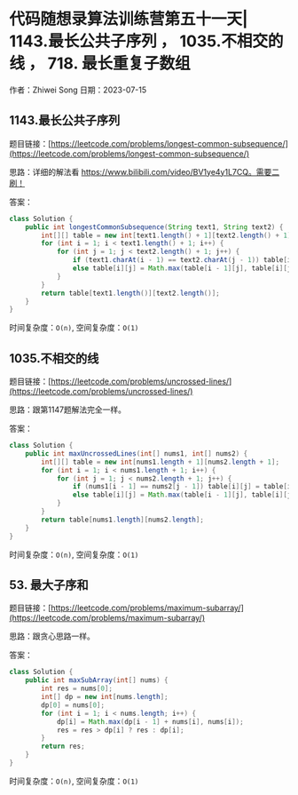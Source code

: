 # 代码随想录算法训练营第五十一天| 1143.最长公共子序列 ， 1035.不相交的线 ， 718. 最长重复子数组
作者：Zhiwei Song 
日期：2023-07-15

## 1143.最长公共子序列
题目链接：[https://leetcode.com/problems/longest-common-subsequence/](https://leetcode.com/problems/longest-common-subsequence/)

思路：详细的解法看 https://www.bilibili.com/video/BV1ye4y1L7CQ。需要二刷！

答案：

```java
class Solution {
    public int longestCommonSubsequence(String text1, String text2) {
        int[][] table = new int[text1.length() + 1][text2.length() + 1];
        for (int i = 1; i < text1.length() + 1; i++) {
            for (int j = 1; j < text2.length() + 1; j++) {
                if (text1.charAt(i - 1) == text2.charAt(j - 1)) table[i][j] = table[i - 1][j - 1] + 1;
                else table[i][j] = Math.max(table[i - 1][j], table[i][j - 1]);
            }
        }
        return table[text1.length()][text2.length()];
    }
}
```

时间复杂度：``O(n)``, 空间复杂度：``O(1)``

## 1035.不相交的线
题目链接：[https://leetcode.com/problems/uncrossed-lines/](https://leetcode.com/problems/uncrossed-lines/)

思路：跟第1147题解法完全一样。

答案：

```java
class Solution {
    public int maxUncrossedLines(int[] nums1, int[] nums2) {
        int[][] table = new int[nums1.length + 1][nums2.length + 1];
        for (int i = 1; i < nums1.length + 1; i++) {
            for (int j = 1; j < nums2.length + 1; j++) {
                if (nums1[i - 1] == nums2[j - 1]) table[i][j] = table[i - 1][j - 1] + 1;
                else table[i][j] = Math.max(table[i - 1][j], table[i][j - 1]);
            }
        }
        return table[nums1.length][nums2.length];
    }
}
```

时间复杂度：``O(n)``, 空间复杂度：``O(1)``

## 53. 最大子序和
题目链接：[https://leetcode.com/problems/maximum-subarray/](https://leetcode.com/problems/maximum-subarray/)

思路：跟贪心思路一样。

答案：

```java
class Solution {
    public int maxSubArray(int[] nums) {
        int res = nums[0];
        int[] dp = new int[nums.length];
        dp[0] = nums[0];
        for (int i = 1; i < nums.length; i++) {
            dp[i] = Math.max(dp[i - 1] + nums[i], nums[i]);
            res = res > dp[i] ? res : dp[i];
        }
        return res;
    }
}
```

时间复杂度：``O(n)``, 空间复杂度：``O(1)``
